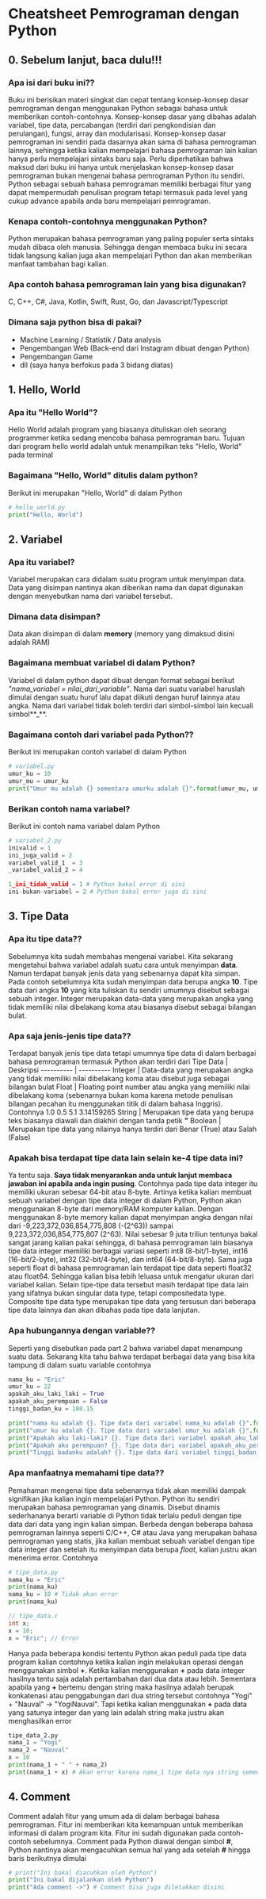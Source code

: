 # Cheatsheet Pemrograman dengan Python
## 0. Sebelum lanjut, baca dulu!!!
### Apa isi dari buku ini??
Buku ini berisikan materi singkat dan cepat tentang konsep-konsep dasar pemrograman dengan menggunakan Python sebagai bahasa untuk memberikan contoh-contohnya. Konsep-konsep dasar yang dibahas adalah variabel, tipe data, percabangan (terdiri dari pengkondisian dan perulangan), fungsi, array dan modularisasi. Konsep-konsep dasar pemrograman ini sendiri pada dasarnya akan sama di bahasa pemrograman lainnya, sehingga ketika kalian mempelajari bahasa pemrograman lain kalian hanya perlu mempelajari sintaks baru saja. Perlu diperhatikan bahwa maksud dari buku ini hanya untuk menjelaskan konsep-konsep dasar pemrograman bukan mengenai bahasa pemrograman Python itu sendiri. Python sebagai sebuah bahasa pemrograman memiliki berbagai fitur yang dapat mempermudah penulisan program tetapi termasuk pada level yang cukup advance apabila anda baru mempelajari pemrograman.

### Kenapa contoh-contohnya menggunakan Python?
Python merupakan bahasa pemrograman yang paling populer serta sintaks mudah dibaca oleh manusia. Sehingga dengan membaca buku ini secara tidak langsung kalian juga akan mempelajari Python dan akan memberikan manfaat tambahan bagi kalian.

### Apa contoh bahasa pemrograman lain yang bisa digunakan?
C, C++, C#, Java, Kotlin, Swift, Rust, Go, dan Javascript/Typescript

### Dimana saja python bisa di pakai?
- Machine Learning / Statistik / Data analysis
- Pengembangan Web (Back-end dari Instagram dibuat dengan Python)
- Pengembangan Game
- dll (saya hanya berfokus pada 3 bidang diatas)

## 1. Hello, World
### Apa itu "Hello World"?
Hello World adalah program yang biasanya dituliskan oleh seorang programmer ketika sedang mencoba bahasa pemrograman baru. Tujuan dari program hello world adalah untuk menampilkan teks "Hello, World" pada terminal

### Bagaimana "Hello, World" ditulis dalam python?
Berikut ini merupakan "Hello, World" di dalam Python
```python
# hello_world.py
print("Hello, World")
```

## 2. Variabel
### Apa itu variabel?
Variabel merupakan cara didalam suatu program untuk menyimpan data. Data yang disimpan nantinya akan diberikan nama dan dapat digunakan dengan menyebutkan nama dari variabel tersebut.

### Dimana data disimpan?
Data akan disimpan di dalam **memory** (memory yang dimaksud disini adalah RAM)

### Bagaimana membuat variabel di dalam Python?
Variabel di dalam python dapat dibuat dengan format sebagai berikut *"nama_variabel = nilai_dari_variable"*. Nama dari suatu variabel haruslah dimulai dengan suatu huruf lalu dapat diikuti dengan huruf lainnya atau angka. Nama dari variabel tidak boleh terdiri dari simbol-simbol lain kecuali simbol**_**.

### Bagaimana contoh dari variabel pada Python??
Berikut ini merupakan contoh variabel di dalam Python
```python
# variabel.py
umur_ku = 10
umur_mu = umur_ku
print("Umur mu adalah {} sementara umurku adalah {}".format(umur_mu, umur_ku))
```

### Berikan contoh nama variabel?
Berikut ini contoh nama variabel dalam Python
```python
# variabel_2.py
inivalid = 1
ini_juga_valid = 2
variabel_valid_1  = 3
_variabel_valid_2 = 4

1_ini_tidak_valid = 1 # Python bakal error di sini
ini-bukan-variabel = 2 # Python bakal error juga di sini
```

## 3. Tipe Data
### Apa itu tipe data??
Sebelumnya kita sudah membahas mengenai variabel. Kita sekarang mengetahui bahwa variabel adalah suatu cara untuk menyimpan **data**. Namun terdapat banyak jenis data yang sebenarnya dapat kita simpan. Pada contoh sebelumnya kita sudah menyimpan data berupa angka **10**. Tipe data dari angka **10** yang kita tuliskan itu sendiri umumnya disebut sebagai sebuah integer. Integer merupakan data-data yang merupakan angka yang tidak memiliki nilai dibelakang koma atau biasanya disebut sebagai bilangan bulat.

### Apa saja jenis-jenis tipe data??
Terdapat banyak jenis tipe data tetapi umumnya tipe data di dalam berbagai bahasa pemrograman termasuk Python akan terdiri dari
Tipe Data | Deskripsi
---------- | ----------
Integer | Data-data yang merupakan angka yang tidak memiliki nilai dibelakang koma atau disebut juga sebagai bilangan bulat
Float   | Floating point number atau angka yang memiliki nilai dibelakang koma (sebenarnya bukan koma karena metode penulisan bilangan pecahan itu menggunakan titik di dalam bahasa Inggris). Contohnya 1.0 0.5 5.1 3.14159265
String  | Merupakan tipe data yang berupa teks biasanya diawali dan diakhiri dengan tanda petik **"**
Boolean | Merupakan tipe data yang nilainya hanya terdiri dari Benar (True) atau Salah (False)

### Apakah bisa terdapat tipe data lain selain ke-4 tipe data ini?
Ya tentu saja. **Saya tidak menyarankan anda untuk lanjut membaca jawaban ini apabila anda ingin pusing**. Contohnya pada tipe data integer itu memiliki ukuran sebesar 64-bit atau 8-byte. Artinya ketika kalian membuat sebuah variabel dengan tipe data integer di dalam Python, Python akan menggunakan 8-byte dari memory/RAM komputer kalian. Dengan menggunakan 8-byte memory kalian dapat menyimpan angka dengan nilai dari -9,223,372,036,854,775,808 (-(2^63)) sampai 9,223,372,036,854,775,807 (2^63). Nilai sebesar 9 juta triliun tentunya bakal sangat jarang kalian pakai sehingga, di bahasa pemrograman lain biasanya tipe data integer memiliki berbagai variasi seperti int8 (8-bit/1-byte), int16 (16-bit/2-byte), int32 (32-bit/4-byte), dan int64 (64-bit/8-byte). Sama juga seperti float di bahasa pemrograman lain terdapat tipe data seperti float32 atau float64. Sehingga kalian bisa lebih leluasa untuk mengatur ukuran dari variabel kalian. Selain tipe-tipe data tersebut masih terdapat tipe data lain yang sifatnya bukan singular data type, tetapi compositedata type. Composite tipe data type merupakan tipe data yang tersusun dari beberapa tipe data lainnya dan akan dibahas pada tipe data lanjutan.

### Apa hubungannya dengan variable??
Seperti yang disebutkan pada part 2 bahwa variabel dapat menampung suatu data. Sekarang kita tahu bahwa terdapat berbagai data yang bisa kita tampung di dalam suatu variable contohnya
```python
nama_ku = "Eric"
umur_ku = 22
apakah_aku_laki_laki = True
apakah_aku_perempuan = False
tinggi_badan_ku = 180.15

print("nama ku adalah {}. Tipe data dari variabel nama_ku adalah {}".format(nama_ku, type(nama_ku)))
print("umur ku adalah {}. Tipe data dari variabel umur_ku adalah {}".format(umur_ku, type(umur_ku)))
print("Apakah aku laki-laki? {}. Tipe data dari variabel apakah_aku_laki_laki adalah {}".format(apakah_aku_laki_laki, type(apakah_aku_laki_laki)))
print("Apakah aku perempuan? {}. Tipe data dari variabel apakah_aku_perempuan adalah {}".format(apakah_aku_perempuan, type(apakah_aku_perempuan)))
print("Tinggi badanku adalah? {}. Tipe data dari variabel tinggi_badan_ku adalah {}".format(tinggi_badan_ku, type(tinggi_badan_ku)))
```

### Apa manfaatnya memahami tipe data??
Pemahaman mengenai tipe data sebenarnya tidak akan memiliki dampak signifikan jika kalian ingin mempelajari Python. Python itu sendiri merupakan bahasa pemrograman yang dinamis. Disebut dinamis sederhananya berarti variable di Python tidak terlalu peduli dengan tipe data dari data yang ingin kalian simpan. Berbeda dengan beberapa bahasa pemrograman lainnya seperti C/C++, C# atau Java yang merupakan bahasa pemrograman yang statis, jika kalian membuat sebuah variabel dengan tipe data integer dan setelah itu menyimpan data berupa *float*, kalian justru akan menerima error.
Contohnya
```python
# tipe_data.py
nama_ku = "Eric"
print(nama_ku)
nama_ku = 10 # Tidak akan error
print(nama_ku)
```

```c
// tipe_data.c
int x;
x = 10;
x = "Eric"; // Error
```

Hanya pada beberapa kondisi tertentu Python akan peduli pada tipe data program kalian contohnya ketika kalian ingin melakukan operasi dengan menggunakan simbol **+**. Ketika kalian menggunakan **+** pada data integer hasilnya tentu saja adalah pertambahan dari dua data atau lebih. Sementara apabila yang **+** bertemu dengan string maka hasilnya adalah berupak konkatenasi atau penggabungan dari dua string tersebut contohnya "Yogi" + "Nauval" -> "YogiNauval". Tapi ketika kalian menggunakan **+** pada data yang satunya integer dan yang lain adalah string maka justru akan menghasilkan error
```python
tipe_data_2.py
nama_1 = "Yogi"
nama_2 = "Nauval"
x = 10
print(nama_1 + " " + nama_2)
print(nama_1 + x) # Akan error karena nama_1 tipe data nya string sementara x tipe data nya integer
```

## 4. Comment
Comment adalah fitur yang umum ada di dalam berbagai bahasa pemrograman. Fitur ini memberikan kita kemampuan untuk memberikan informasi di dalam program kita. Fitur ini sudah digunakan pada contoh-contoh sebelumnya. Comment pada Python diawal dengan simbol **#**, Python nantinya akan mengacuhkan semua hal yang ada setelah **#** hingga baris berikutnya dimulai

```python
# print("Ini bakal diacuhkan oleh Python")
print("Ini bakal dijalankan oleh Python")
print("Ada comment ->") # Comment bisa juga diletakkan disini
```

